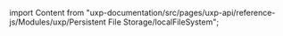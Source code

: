 
import Content from "uxp-documentation/src/pages/uxp-api/reference-js/Modules/uxp/Persistent File Storage/localFileSystem";

<Content query="product=photoshop"/>
